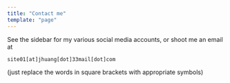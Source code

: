 ```yaml
---
title: "Contact me"
template: "page"
---
```


See the sidebar for my various social media accounts, or shoot me an email at 

`site01[at]jhuang[dot]33mail[dot]com` 

(just replace the words in square brackets with appropriate symbols)
